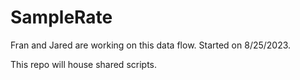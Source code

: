 # SampleRate

Fran and Jared are working on this data flow. Started on 8/25/2023. 

This repo will house shared scripts.
